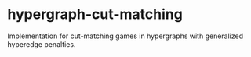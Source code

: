 # hypergraph-cut-matching

Implementation for cut-matching games in hypergraphs with generalized hyperedge penalties.